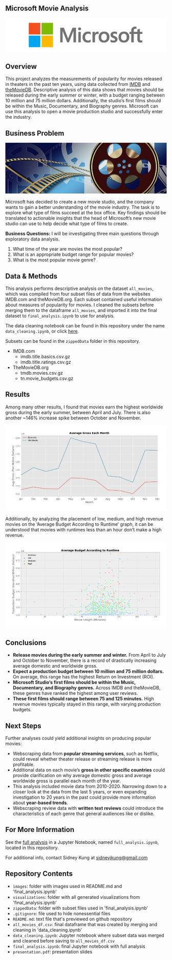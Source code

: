 ## Microsoft Movie Analysis

![microsoft](./images/microsoft_logo.png)

## Overview

This project analyzes the measurements of popularity for movies released in theaters in the past ten years, using data collected from [IMDB](imdb.com) and [theMovieDB](https://www.themoviedb.org/). Descriptive analysis of this data shows that movies should be released during the early summer or winter, with a budget ranging between 10 million and 75 million dollars. Additionally, the studio’s first films should be within the Music, Documentary, and Biography genres. Microsoft can use this analysis to open a movie production studio and successfully enter the industry.


## Business Problem
![movie](./images/movie_banner.png)

Microsoft has decided to create a new movie studio, and the company wants to gain a better understanding of the movie industry. The task is to explore what type of films succeed at the box office. Key findings should be translated to actionable insights that the head of Microsoft’s new movie studio can use to help decide what type of films to create.

**Business Questions:**
I will be investigating three main questions through exploratory data analysis.
1.	What time of the year are movies the most popular?
2.	What is an appropriate budget range for popular movies?
3.	What is the most popular movie genre?

## Data & Methods

This analysis performs descriptive analysis on the dataset `all_movies`, which was compiled from four subset files of data from the websites IMDB.com and theMovieDB.org. Each subset contained useful information about measures of popularity for movies. I cleaned the subsets before merging them to the dataframe `all_movies`, and imported it into the final dataset to `final_analysis.ipynb` to use for analysis.

The data cleaning notebook can be found in this repository under the name `data_cleaning.ipynb`, or click [here](https://github.com/sidneykung/Movie-Data-Analysis/blob/master/data_cleaning.ipynb). 

Subsets can be found in the `zippedData` folder in this repository.
* IMDB.com
    * imdb.title.basics.csv.gz
    * imdb.title.ratings.csv.gz
* TheMovieDB.org
   * tmdb.movies.csv.gz
   * tn.movie_budgets.csv.gz

## Results

Among many other results, I found that movies earn the highest worldwide gross during the early summer, between April and July. There is also another ~146% increase spike between October and November.

![avg_gross](./visualizations/avg_gross.png)

Additionally, by analyzing the placement of low, medium, and high revenue movies on the ‘Average Budget According to Runtime’ graph, it can be understood that movies with runtimes less than an hour don’t make a high revenue. 

![avg_runtime](./visualizations/avg_budget_runtime.png)

## Conclusions
-	**Release movies during the early summer and winter.** From April to July and October to November, there is a record of drastically increasing average domestic and worldwide gross.
-	**Expect a production budget between 10 million and 75 million dollars.** On average, this range has the highest Return on Investment (ROI).
-	**Microsoft Studio’s first films should be within the Music, Documentary, and Biography genres.** Across IMDB and theMovieDB, these genres have ranked the highest among user reviews.
-	**These first films should range between 75 and 125 minutes.** High revenue movies typically stayed in this range, with varying production budgets.

## Next Steps

Further analyses could yield additional insights on producing popular movies:
-	Webscraping data from **popular streaming services**, such as Netflix, could reveal whether theater release or streaming release is more profitable.
-	Additional data on each movie’s **gross in other specific countries** could provide clarification on why average domestic gross and average worldwide gross is parallel each month of the year.
-	This analysis included movie data from 2010-2020. Narrowing down to a closer look at the data from the last 5 years, or even expanding investigation to 20 years in the past could provide more information about **year-based trends**.
-	Webscraping review data with **written text reviews** could introduce the characteristics of each genre that general audiences like or dislike.

## For More Information

See the [full analysis](https://github.com/sidneykung/Movie-Data-Analysis/blob/master/final_analysis.ipynb) in a Jupyter Notebook, named `full_analysis.ipynb`, located in this repository.

For additional info, contact Sidney Kung at sidneyjkung@gmail.com

## Repository Contents

* `images`: folder with images used in README.md and 'final_analysis.ipynb'
* `visualizations`: folder with all generated visualizations from 'final_analysis.ipynb'
* `zippedData`: folder with subset files used in 'final_analysis.ipynb'
* `.gitignore`: file used to hide nonessential files
* `README.md`: text file that's previewed on github repository
* `all_movies_df.csv`: final dataframe that was created by merging and cleaning in 'data_cleaning.ipynb'
* `data_cleaning.ipynb`: Jupyter notebook where subset data was merged and cleaned before saving to `all_movies_df.csv`
* `final_analysis.ipynb`: final Jupyter notebook with full analysis
* `presentation.pdf`: presentation slides
